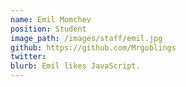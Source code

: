 ```yaml
---
name: Emil Momchev
position: Student
image_path: /images/staff/emil.jpg
github: https://github.com/Mrgoblings
twitter: 
blurb: Emil likes JavaScript.
---
```

